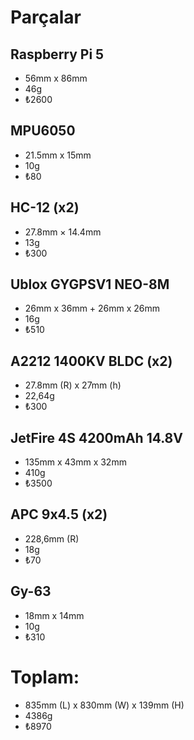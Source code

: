 # Parçalar
## Raspberry Pi 5
- 56mm x 86mm
- 46g
- ₺2600
## MPU6050
- 21.5mm x 15mm
- 10g
- ₺80
## HC-12 (x2)
- 27.8mm × 14.4mm
- 13g
- ₺300
## Ublox GYGPSV1 NEO-8M
- 26mm x 36mm + 26mm x 26mm
- 16g
- ₺510
## A2212 1400KV BLDC (x2)
- 27.8mm (R) x 27mm (h)
- 22,64g
- ₺300
## JetFire 4S 4200mAh 14.8V
- 135mm x 43mm x 32mm
- 410g
- ₺3500
## APC 9x4.5 (x2)
- 228,6mm (R)
- 18g
- ₺70
## Gy-63
- 18mm x 14mm
- 10g
- ₺310

# Toplam:
- 835mm (L) x 830mm (W) x 139mm (H)
- 4386g
- ₺8970

